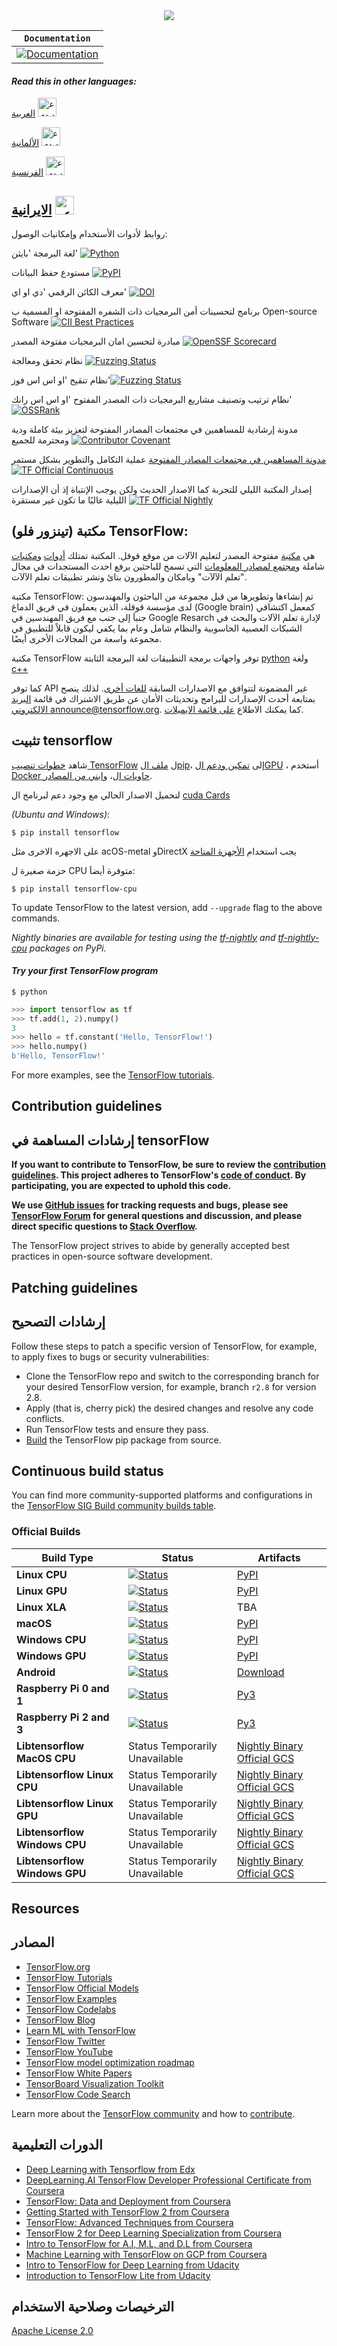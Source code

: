 <div align="center">
  <img src="https://www.tensorflow.org/images/tf_logo_horizontal.png">
</div>

**`Documentation`** |
------------------- |
[![Documentation](https://img.shields.io/badge/api-reference-blue.svg)](https://www.tensorflow.org/api_docs/) |

#### _Read this in other languages:_

 [العربية](https://github.com/franknganmo/tensorflow/blob/master/translations/README.ar.md) <kbd>[<img title="عربى" alt="عربى" src="https://cdn.staticaly.com/gh/hjnilsson/country-flags/master/svg/sa.svg" width="30">](README_ar.md)</kbd>

[الألمانية]() <kbd>[<img title="عربى" alt="عربى" src="https://cdn.staticaly.com/gh/hjnilsson/country-flags/master/svg/de.svg" width="30">](README_ar.md)</kbd>

[الفرنسية](https://github.com/franknganmo/tensorflow/blob/frtrnsor/%5BFrancais%5D_README_fr.md) <kbd>[<img title="عربى" alt="عربى" src="https://cdn.staticaly.com/gh/hjnilsson/country-flags/master/svg/fr.svg" width="30">](README_ar.md)</kbd>

[الايرانية]() <kbd>[<img title="عربى" alt="عربى" src="https://cdn.staticaly.com/gh/hjnilsson/country-flags/master/svg/ir.svg" width="30">](README_ar.md)</kbd>
--------------------------------------------------------------------------------------
روابط لأدوات الأستخدام وإمكانيات الوصول:

لغة البرمجة 'بايثن' [![Python](https://img.shields.io/pypi/pyversions/tensorflow.svg)](https://badge.fury.io/py/tensorflow)  

مستودع حفظ البيانات  [![PyPI](https://badge.fury.io/py/tensorflow.svg)](https://badge.fury.io/py/tensorflow) 

معرف الكائن الرقمي 'دي او اي' [![DOI](https://zenodo.org/badge/DOI/10.5281/zenodo.4724125.svg)](https://doi.org/10.5281/zenodo.4724125)

برنامج لتحسينات أمن البرمجيات ذات الشفره المفتوحة او المسمية ب  Open-source Software   [![CII Best Practices](https://bestpractices.coreinfrastructure.org/projects/1486/badge)](https://bestpractices.coreinfrastructure.org/projects/1486)

مبادرة لتحسين امان البرمجيات مفتوحة المصدر [![OpenSSF Scorecard](https://api.securityscorecards.dev/projects/github.com/tensorflow/tensorflow/badge)](https://api.securityscorecards.dev/projects/github.com/tensorflow/tensorflow)

نظام تحقق ومعالجة  [![Fuzzing Status](https://oss-fuzz-build-logs.storage.googleapis.com/badges/tensorflow.svg)](https://bugs.chromium.org/p/oss-fuzz/issues/list?sort=-opened&can=1&q=proj:tensorflow)

نظام تنقيح 'او اس اس فوز'[![Fuzzing Status](https://oss-fuzz-build-logs.storage.googleapis.com/badges/tensorflow-py.svg)](https://bugs.chromium.org/p/oss-fuzz/issues/list?sort=-opened&can=1&q=proj:tensorflow-py)

نظام ترتيب وتصنيف مشاريع البرمجيات ذات المصدر المفتوح 'او اس اس رانك'[![OSSRank](https://shields.io/endpoint?url=https://ossrank.com/shield/44)](https://ossrank.com/p/44)

مدونة إرشادية للمساهمين في مجتمعات المصادر المفتوحة لتعزيز بيئة كاملة ودية ومحترمة للجميع  [![Contributor Covenant](https://img.shields.io/badge/Contributor%20Covenant-v1.4%20adopted-ff69b4.svg)](CODE_OF_CONDUCT.md)


[مدونة المساهمين في مجتمعات المصادر المفتوحة](https://www-contributor--covenant-org.translate.goog/?_x_tr_sl=auto&_x_tr_tl=de&_x_tr_hl=de)
  عملية التكامل والتطوير بشكل مستمر [![TF Official Continuous](https://tensorflow.github.io/build/TF%20Official%20Continuous.svg)](https://tensorflow.github.io/build#TF%20Official%20Continuous)

إصدار المكتبة الليلي للتجربة كما الاصدار الحديث ولكن يوجب الإنتباة إذ أن الإصدارات الليلية غالبًا ما تكون غير مستقرة [![TF Official Nightly](https://tensorflow.github.io/build/TF%20Official%20Nightly.svg)](https://tensorflow.github.io/build#TF%20Official%20Nightly)


## مكتبة (تينزور فلو) TensorFlow:

هي [مكتبة](https://www.tensorflow.org/) مفتوحة المصدر لتعليم الآلات من موقع قوقل. المكتبة تمتلك [أدوات](https://www.tensorflow.org/resources/tools) و[مكتبات](https://www.tensorflow.org/resources/libraries-extensions) شاملة و[مجتمع لمصادر المعلومات](https://www.tensorflow.org/community) التي تسمح للباحثين برفع احدث المستجدات في مجال "تعلم الآلآت" وبامكان والمطورون بنائ ونشر تطبيقات تعلم الآلآت.

مكتبة TensorFlow: تم إنشاءها وتطويرها من قبل مجموعة من الباحثون والمهندسون لدى مؤسسة قوقلة، الذين يعملون في فريق الدماغ (Google brain) كمعمل اكتشافي جنباَ إلى جنب مع فريق المهندسين في Google Resarch  لإدارة تعلم الآلات والبحث في الشبكات العصبية الحاسوبية والنظام شامل وعام بما يكفي ليكون قابلاً للتطبيق في مجموعة واسعة من المجالات الأخرى أيضًا. 

مكتبة TensorFlow توفر واجهات برمجة التطبيقات 
لغة البرمجة الثابتة [python](https://www.tensorflow.org/api_docs/python) 
ولغة
[c++](https://www.tensorflow.org/api_docs/cc)


كما توفر API غير المضمونة لتتوافق مع الاصدارات السابقة [للغات أخرى](https://www.tensorflow.org/api_docs). لذلك ينصح بمتابعة  أحدث الإصدارات للبرامج وتحديثات الأمان عن طريق الاشتراك في قائمة
[البريد الالكتروني  announce@tensorflow.org](https://groups.google.com/a/tensorflow.org/g/announce). كما يمكنك الاطلاع [على قائمة الايميلات](https://www.tensorflow.org/community/mailing-lists?hl=ar).
 ## تثبيت tensorflow

شاهد [خطوات تنصيب TensorFlow](https://www.tensorflow.org/install) ل
[ملف الpip](https://www.tensorflow.org/install/pip)، إلى [تمكين ودعم الGPU](https://www.tensorflow.org/install/gpu)
، أستخدم [Docker حاويات ال](https://www.tensorflow.org/install/docker)، و[ابني من المصادر](https://www.tensorflow.org/install/source).

لتحميل الاصدار الحالي مع وجود دعم لبرنامج ال
[cuda Cards](https://www.tensorflow.org/install/gpu)

*(Ubuntu and Windows)*:

```
$ pip install tensorflow
```

على الاجهره الاخرى مثل acOS-metal وDirectX  يجب استخدام [الأجهزة المتاحة](https://www.tensorflow.org/install/gpu_plugins#available_devices)

حزمة صغيرة ل CPU متوفرة أيضاَ:
```
$ pip install tensorflow-cpu
```

To update TensorFlow to the latest version, add `--upgrade` flag to the above
commands.

*Nightly binaries are available for testing using the
[tf-nightly](https://pypi.python.org/pypi/tf-nightly) and
[tf-nightly-cpu](https://pypi.python.org/pypi/tf-nightly-cpu) packages on PyPi.*

#### *Try your first TensorFlow program*

```shell
$ python
```

```python
>>> import tensorflow as tf
>>> tf.add(1, 2).numpy()
3
>>> hello = tf.constant('Hello, TensorFlow!')
>>> hello.numpy()
b'Hello, TensorFlow!'
```

For more examples, see the
[TensorFlow tutorials](https://www.tensorflow.org/tutorials/).

## Contribution guidelines
## إرشادات المساهمة في tensorFlow 
**If you want to contribute to TensorFlow, be sure to review the
[contribution guidelines](CONTRIBUTING.md). This project adheres to TensorFlow's
[code of conduct](CODE_OF_CONDUCT.md). By participating, you are expected to
uphold this code.**

**We use [GitHub issues](https://github.com/tensorflow/tensorflow/issues) for
tracking requests and bugs, please see
[TensorFlow Forum](https://discuss.tensorflow.org/) for general questions and
discussion, and please direct specific questions to
[Stack Overflow](https://stackoverflow.com/questions/tagged/tensorflow).**

The TensorFlow project strives to abide by generally accepted best practices in
open-source software development.

## Patching guidelines
## إرشادات التصحيح 

Follow these steps to patch a specific version of TensorFlow, for example, to
apply fixes to bugs or security vulnerabilities:

*   Clone the TensorFlow repo and switch to the corresponding branch for your
    desired TensorFlow version, for example, branch `r2.8` for version 2.8.
*   Apply (that is, cherry pick) the desired changes and resolve any code
    conflicts.
*   Run TensorFlow tests and ensure they pass.
*   [Build](https://www.tensorflow.org/install/source) the TensorFlow pip
    package from source.

## Continuous build status

You can find more community-supported platforms and configurations in the
[TensorFlow SIG Build community builds table](https://github.com/tensorflow/build#community-supported-tensorflow-builds).

### Official Builds

Build Type                    | Status                                                                                                                                                                           | Artifacts
----------------------------- | -------------------------------------------------------------------------------------------------------------------------------------------------------------------------------- | ---------
**Linux CPU**                 | [![Status](https://storage.googleapis.com/tensorflow-kokoro-build-badges/ubuntu-cc.svg)](https://storage.googleapis.com/tensorflow-kokoro-build-badges/ubuntu-cc.html)           | [PyPI](https://pypi.org/project/tf-nightly/)
**Linux GPU**                 | [![Status](https://storage.googleapis.com/tensorflow-kokoro-build-badges/ubuntu-gpu-py3.svg)](https://storage.googleapis.com/tensorflow-kokoro-build-badges/ubuntu-gpu-py3.html) | [PyPI](https://pypi.org/project/tf-nightly-gpu/)
**Linux XLA**                 | [![Status](https://storage.googleapis.com/tensorflow-kokoro-build-badges/ubuntu-xla.svg)](https://storage.googleapis.com/tensorflow-kokoro-build-badges/ubuntu-xla.html)         | TBA
**macOS**                     | [![Status](https://storage.googleapis.com/tensorflow-kokoro-build-badges/macos-py2-cc.svg)](https://storage.googleapis.com/tensorflow-kokoro-build-badges/macos-py2-cc.html)     | [PyPI](https://pypi.org/project/tf-nightly/)
**Windows CPU**               | [![Status](https://storage.googleapis.com/tensorflow-kokoro-build-badges/windows-cpu.svg)](https://storage.googleapis.com/tensorflow-kokoro-build-badges/windows-cpu.html)       | [PyPI](https://pypi.org/project/tf-nightly/)
**Windows GPU**               | [![Status](https://storage.googleapis.com/tensorflow-kokoro-build-badges/windows-gpu.svg)](https://storage.googleapis.com/tensorflow-kokoro-build-badges/windows-gpu.html)       | [PyPI](https://pypi.org/project/tf-nightly-gpu/)
**Android**                   | [![Status](https://storage.googleapis.com/tensorflow-kokoro-build-badges/android.svg)](https://storage.googleapis.com/tensorflow-kokoro-build-badges/android.html)               | [Download](https://bintray.com/google/tensorflow/tensorflow/_latestVersion)
**Raspberry Pi 0 and 1**      | [![Status](https://storage.googleapis.com/tensorflow-kokoro-build-badges/rpi01-py3.svg)](https://storage.googleapis.com/tensorflow-kokoro-build-badges/rpi01-py3.html)           | [Py3](https://storage.googleapis.com/tensorflow-nightly/tensorflow-1.10.0-cp34-none-linux_armv6l.whl)
**Raspberry Pi 2 and 3**      | [![Status](https://storage.googleapis.com/tensorflow-kokoro-build-badges/rpi23-py3.svg)](https://storage.googleapis.com/tensorflow-kokoro-build-badges/rpi23-py3.html)           | [Py3](https://storage.googleapis.com/tensorflow-nightly/tensorflow-1.10.0-cp34-none-linux_armv7l.whl)
**Libtensorflow MacOS CPU**   | Status Temporarily Unavailable                                                                                                                                                   | [Nightly Binary](https://storage.googleapis.com/libtensorflow-nightly/prod/tensorflow/release/macos/latest/macos_cpu_libtensorflow_binaries.tar.gz) [Official GCS](https://storage.googleapis.com/tensorflow/)
**Libtensorflow Linux CPU**   | Status Temporarily Unavailable                                                                                                                                                   | [Nightly Binary](https://storage.googleapis.com/libtensorflow-nightly/prod/tensorflow/release/ubuntu_16/latest/cpu/ubuntu_cpu_libtensorflow_binaries.tar.gz) [Official GCS](https://storage.googleapis.com/tensorflow/)
**Libtensorflow Linux GPU**   | Status Temporarily Unavailable                                                                                                                                                   | [Nightly Binary](https://storage.googleapis.com/libtensorflow-nightly/prod/tensorflow/release/ubuntu_16/latest/gpu/ubuntu_gpu_libtensorflow_binaries.tar.gz) [Official GCS](https://storage.googleapis.com/tensorflow/)
**Libtensorflow Windows CPU** | Status Temporarily Unavailable                                                                                                                                                   | [Nightly Binary](https://storage.googleapis.com/libtensorflow-nightly/prod/tensorflow/release/windows/latest/cpu/windows_cpu_libtensorflow_binaries.tar.gz) [Official GCS](https://storage.googleapis.com/tensorflow/)
**Libtensorflow Windows GPU** | Status Temporarily Unavailable                                                                                                                                                   | [Nightly Binary](https://storage.googleapis.com/libtensorflow-nightly/prod/tensorflow/release/windows/latest/gpu/windows_gpu_libtensorflow_binaries.tar.gz) [Official GCS](https://storage.googleapis.com/tensorflow/)

## Resources
## المصادر
*   [TensorFlow.org](https://www.tensorflow.org)
*   [TensorFlow Tutorials](https://www.tensorflow.org/tutorials/)
*   [TensorFlow Official Models](https://github.com/tensorflow/models/tree/master/official)
*   [TensorFlow Examples](https://github.com/tensorflow/examples)
*   [TensorFlow Codelabs](https://codelabs.developers.google.com/?cat=TensorFlow)
*   [TensorFlow Blog](https://blog.tensorflow.org)
*   [Learn ML with TensorFlow](https://www.tensorflow.org/resources/learn-ml)
*   [TensorFlow Twitter](https://twitter.com/tensorflow)
*   [TensorFlow YouTube](https://www.youtube.com/channel/UC0rqucBdTuFTjJiefW5t-IQ)
*   [TensorFlow model optimization roadmap](https://www.tensorflow.org/model_optimization/guide/roadmap)
*   [TensorFlow White Papers](https://www.tensorflow.org/about/bib)
*   [TensorBoard Visualization Toolkit](https://github.com/tensorflow/tensorboard)
*   [TensorFlow Code Search](https://cs.opensource.google/tensorflow/tensorflow)

Learn more about the
[TensorFlow community](https://www.tensorflow.org/community) and how to
[contribute](https://www.tensorflow.org/community/contribute).

## الدورات التعليمية 

*   [Deep Learning with Tensorflow from Edx](https://www.edx.org/course/deep-learning-with-tensorflow)
*   [DeepLearning.AI TensorFlow Developer Professional Certificate from Coursera](https://www.coursera.org/specializations/tensorflow-in-practice)
*   [TensorFlow: Data and Deployment from Coursera](https://www.coursera.org/specializations/tensorflow-data-and-deployment)
*   [Getting Started with TensorFlow 2 from Coursera](https://www.coursera.org/learn/getting-started-with-tensor-flow2)
*   [TensorFlow: Advanced Techniques from Coursera](https://www.coursera.org/specializations/tensorflow-advanced-techniques)
*   [TensorFlow 2 for Deep Learning Specialization from Coursera](https://www.coursera.org/specializations/tensorflow2-deeplearning)
*   [Intro to TensorFlow for A.I, M.L, and D.L from Coursera](https://www.coursera.org/learn/introduction-tensorflow)
*   [Machine Learning with TensorFlow on GCP from Coursera](https://www.coursera.org/specializations/machine-learning-tensorflow-gcp)
*   [Intro to TensorFlow for Deep Learning from Udacity](https://www.udacity.com/course/intro-to-tensorflow-for-deep-learning--ud187)
*   [Introduction to TensorFlow Lite from Udacity](https://www.udacity.com/course/intro-to-tensorflow-lite--ud190)

## الترخيصات وصلاحية الاستخدام 

[Apache License 2.0](LICENSE)
